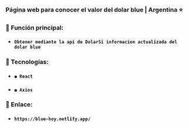 ### Página web para conocer el valor del dolar blue | Argentina ⭐

### 📌 Función principal:
* #### **`Obtener mediante la api de DolarSi informacion actualizada del dolar blue`** 

### 📌 Tecnologías:
* #### **`◼ React`** 
* #### **`◼ Axios `** 

### 📌 Enlace:
* #### **`https://blue-hoy.netlify.app/`** 
